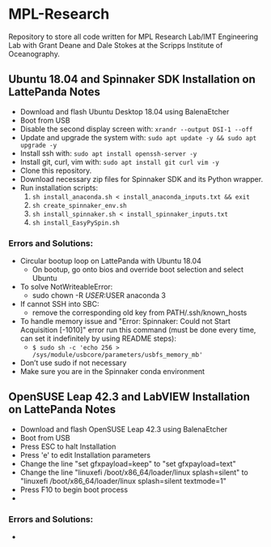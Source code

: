 # MPL-Research
Repository to store all code written for MPL Research Lab/IMT Engineering Lab with Grant Deane and Dale Stokes at the Scripps Institute of Oceanography.

## Ubuntu 18.04 and Spinnaker SDK Installation on LattePanda Notes
- Download and flash Ubuntu Desktop 18.04 using BalenaEtcher
- Boot from USB
- Disable the second display screen with: `xrandr --output DSI-1 --off`
- Update and upgrade the system with: `sudo apt update -y && sudo apt upgrade -y`
- Install ssh with: `sudo apt install openssh-server -y`
- Install git, curl, vim with: `sudo apt install git curl vim -y`
- Clone this repository.
- Download necessary zip files for Spinnaker SDK and its Python wrapper.
- Run installation scripts:
    1. `sh install_anaconda.sh < install_anaconda_inputs.txt && exit`
    2. `sh create_spinnaker_env.sh`
    3. `sh install_spinnaker.sh < install_spinnaker_inputs.txt`
    4. `sh install_EasyPySpin.sh`


### Errors and Solutions:
- Circular bootup loop on LattePanda with Ubuntu 18.04
    - On bootup, go onto bios and override boot selection and select Ubuntu
- To solve NotWriteableError:
    - sudo chown -R $USER:$USER anaconda 3
- If cannot SSH into SBC:
    - remove the corresponding old key from PATH/.ssh/known_hosts
- To handle memory issue and "Error: Spinnaker: Could not Start Acquisition [-1010]" error run this command (must be done every time, can set it indefinitely by using README steps):
    - `$ sudo sh -c 'echo 256 > /sys/module/usbcore/parameters/usbfs_memory_mb'`
- Don’t use sudo if not necessary
- Make sure you are in the Spinnaker conda environment



## OpenSUSE Leap 42.3 and LabVIEW Installation on LattePanda Notes
- Download and flash OpenSUSE Leap 42.3 using BalenaEtcher
- Boot from USB
- Press ESC to halt Installation
- Press 'e' to edit Installation parameters
- Change the line "set gfxpayload=keep" to "set gfxpayload=text"
- Change the line "linuxefi /boot/x86_64/loader/linux splash=silent" to "linuxefi /boot/x86_64/loader/linux splash=silent textmode=1"
- Press F10 to begin boot process
- 


### Errors and Solutions:
- 
